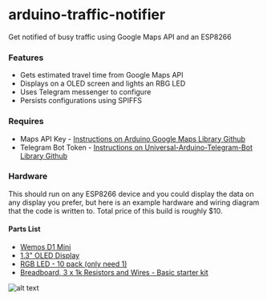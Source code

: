 # arduino-traffic-notifier
Get notified of busy traffic using Google Maps API and an ESP8266


### Features
- Gets estimated travel time from Google Maps API
- Displays on a OLED screen and lights an RBG LED
- Uses Telegram messenger to configure
- Persists configurations using SPIFFS

### Requires
- Maps API Key - [Instructions on Arduino Google Maps Library Github](https://github.com/witnessmenow/arduino-google-maps-api)
- Telegram Bot Token - [Instructions on Universal-Arduino-Telegram-Bot Library Github](https://github.com/witnessmenow/Universal-Arduino-Telegram-Bot)

### Hardware

This should run on any ESP8266 device and you could display the data on any display you prefer, but here is an example hardware and wiring diagram that the code is written to. Total price of this build is roughly $10.

#### Parts List
- [Wemos D1 Mini](http://s.click.aliexpress.com/e/uzFUnIe)
- [1.3" OLED Display](http://s.click.aliexpress.com/e/EqByrzb)
- [RGB LED - 10 pack (only need 1)](http://s.click.aliexpress.com/e/JuN7AAU)
- [Breadboard, 3 x 1k Resistors and Wires - Basic starter kit](http://s.click.aliexpress.com/e/BQvZZ7A)

![alt text](http://i.imgur.com/e9onX8Q.png "Circuit Diagram")


 
